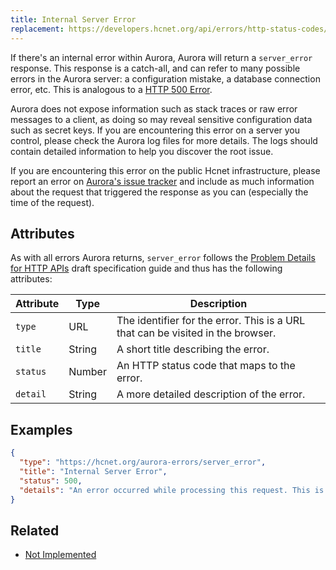 ```yaml
---
title: Internal Server Error
replacement: https://developers.hcnet.org/api/errors/http-status-codes/standard/
---
```


If there's an internal error within Aurora, Aurora will return a
`server_error` response.  This response is a catch-all, and can refer to many
possible errors in the Aurora server: a configuration mistake, a database
connection error, etc. This is analogous to a
[HTTP 500 Error](https://developer.mozilla.org/en-US/docs/Web/HTTP/Response_codes).

Aurora does not expose information such as stack traces or raw error messages
to a client, as doing so may reveal sensitive configuration data such as secret
keys. If you are encountering this error on a server you control, please check the
Aurora log files for more details. The logs should contain detailed
information to help you discover the root issue.

If you are encountering this error on the public Hcnet infrastructure, please
report an error on [Aurora's issue tracker](https://github.com/shantanu-hashcash/go/issues)
and include as much information about the request that triggered the response
as you can (especially the time of the request).

## Attributes

As with all errors Aurora returns, `server_error` follows the
[Problem Details for HTTP APIs](https://tools.ietf.org/html/draft-ietf-appsawg-http-problem-00)
draft specification guide and thus has the following attributes:

| Attribute   | Type   | Description                                                                     |
| ----------- | ------ | ------------------------------------------------------------------------------- |
| `type`      | URL    | The identifier for the error.  This is a URL that can be visited in the browser.|
| `title`     | String | A short title describing the error.                                             |
| `status`    | Number | An HTTP status code that maps to the error.                                     |
| `detail`    | String | A more detailed description of the error.                                       |

## Examples
```json
{
  "type": "https://hcnet.org/aurora-errors/server_error",
  "title": "Internal Server Error",
  "status": 500,
  "details": "An error occurred while processing this request. This is usually due to a bug within the server software. Trying this request again may succeed if the bug is transient, otherwise please report this issue to the issue tracker at: https://github.com/shantanu-hashcash/go/issues. Please include this response in your issue."
}
```

## Related

- [Not Implemented](./not-implemented.md)
